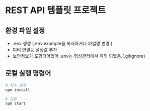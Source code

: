 # REST API 템플릿 프로젝트

## 환경 파일 설정
- .env 생성 (.env.example을 복사하거나 파일명 변경.)
- 디비 연결등 설정값 추가
- 보안정보가 포함되어있어 .env는 형상관리에서 제외 되었음.(.gitignore)

## 로컬 실행 명령어

```sh
# 최초 설치
npm install

# 실행
npm start

```
